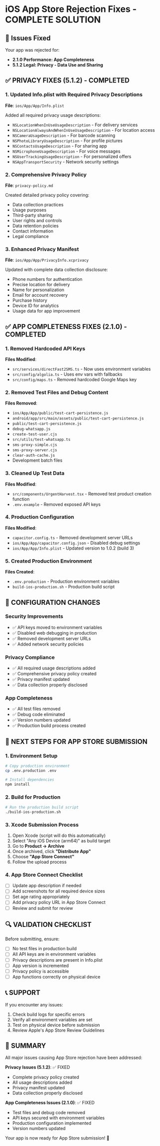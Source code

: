 # iOS App Store Rejection Fixes - COMPLETE SOLUTION

## 🚨 Issues Fixed

Your app was rejected for:
- **2.1.0 Performance: App Completeness**
- **5.1.2 Legal: Privacy - Data Use and Sharing**

## ✅ PRIVACY FIXES (5.1.2) - COMPLETED

### 1. Updated Info.plist with Required Privacy Descriptions
**File**: `ios/App/App/Info.plist`

Added all required privacy usage descriptions:
- `NSLocationWhenInUseUsageDescription` - For delivery services
- `NSLocationAlwaysAndWhenInUseUsageDescription` - For location access
- `NSCameraUsageDescription` - For barcode scanning
- `NSPhotoLibraryUsageDescription` - For profile pictures
- `NSContactsUsageDescription` - For sharing app
- `NSMicrophoneUsageDescription` - For voice messages
- `NSUserTrackingUsageDescription` - For personalized offers
- `NSAppTransportSecurity` - Network security settings

### 2. Comprehensive Privacy Policy
**File**: `privacy-policy.md`

Created detailed privacy policy covering:
- Data collection practices
- Usage purposes
- Third-party sharing
- User rights and controls
- Data retention policies
- Contact information
- Legal compliance

### 3. Enhanced Privacy Manifest
**File**: `ios/App/App/PrivacyInfo.xcprivacy`

Updated with complete data collection disclosure:
- Phone numbers for authentication
- Precise location for delivery
- Name for personalization
- Email for account recovery
- Purchase history
- Device ID for analytics
- Usage data for app improvement

## ✅ APP COMPLETENESS FIXES (2.1.0) - COMPLETED

### 1. Removed Hardcoded API Keys
**Files Modified**:
- `src/services/directFast2SMS.ts` - Now uses environment variables
- `src/config/algolia.ts` - Uses env vars with fallbacks
- `src/config/maps.ts` - Removed hardcoded Google Maps key

### 2. Removed Test Files and Debug Content
**Files Removed**:
- `ios/App/App/public/test-cart-persistence.js`
- `android/app/src/main/assets/public/test-cart-persistence.js`
- `public/test-cart-persistence.js`
- `debug-whatsapp.js`
- `create-test-user.cjs`
- `src/utils/test-whatsapp.ts`
- `sms-proxy-simple.cjs`
- `sms-proxy-server.cjs`
- `clear-auth-cache.js`
- Development batch files

### 3. Cleaned Up Test Data
**Files Modified**:
- `src/components/UrgentHarvest.tsx` - Removed test product creation function
- `.env.example` - Removed exposed API keys

### 4. Production Configuration
**Files Modified**:
- `capacitor.config.ts` - Removed development server URLs
- `ios/App/App/capacitor.config.json` - Disabled debug settings
- `ios/App/App/Info.plist` - Updated version to 1.0.2 (build 3)

### 5. Created Production Environment
**Files Created**:
- `.env.production` - Production environment variables
- `build-ios-production.sh` - Production build script

## 🔧 CONFIGURATION CHANGES

### Security Improvements
- ✅ API keys moved to environment variables
- ✅ Disabled web debugging in production
- ✅ Removed development server URLs
- ✅ Added network security policies

### Privacy Compliance
- ✅ All required usage descriptions added
- ✅ Comprehensive privacy policy created
- ✅ Privacy manifest updated
- ✅ Data collection properly disclosed

### App Completeness
- ✅ All test files removed
- ✅ Debug code eliminated
- ✅ Version numbers updated
- ✅ Production build process created

## 🚀 NEXT STEPS FOR APP STORE SUBMISSION

### 1. Environment Setup
```bash
# Copy production environment
cp .env.production .env

# Install dependencies
npm install
```

### 2. Build for Production
```bash
# Run the production build script
./build-ios-production.sh
```

### 3. Xcode Submission Process
1. Open Xcode (script will do this automatically)
2. Select "Any iOS Device (arm64)" as build target
3. Go to **Product → Archive**
4. Once archived, click **"Distribute App"**
5. Choose **"App Store Connect"**
6. Follow the upload process

### 4. App Store Connect Checklist
- [ ] Update app description if needed
- [ ] Add screenshots for all required device sizes
- [ ] Set age rating appropriately
- [ ] Add privacy policy URL in App Store Connect
- [ ] Review and submit for review

## 🔍 VALIDATION CHECKLIST

Before submitting, ensure:
- [ ] No test files in production build
- [ ] All API keys are in environment variables
- [ ] Privacy descriptions are present in Info.plist
- [ ] App version is incremented
- [ ] Privacy policy is accessible
- [ ] App functions correctly on physical device

## 📞 SUPPORT

If you encounter any issues:
1. Check build logs for specific errors
2. Verify all environment variables are set
3. Test on physical device before submission
4. Review Apple's App Store Review Guidelines

## 🎉 SUMMARY

All major issues causing App Store rejection have been addressed:

**Privacy Issues (5.1.2)**: ✅ FIXED
- Complete privacy policy created
- All usage descriptions added
- Privacy manifest updated
- Data collection properly disclosed

**App Completeness Issues (2.1.0)**: ✅ FIXED
- Test files and debug code removed
- API keys secured with environment variables
- Production configuration implemented
- Version numbers updated

Your app is now ready for App Store submission! 🚀

